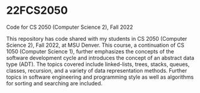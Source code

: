 # 22FCS2050
Code for CS 2050 (Computer Science 2), Fall 2022

This repository has code shared with my students in CS 2050 (Computer Science 2), Fall 2022, at MSU Denver. This course, a continuation of CS 1050 (Computer Science 1), further emphasizes the concepts of the software development cycle and introduces the concept of an abstract data type (ADT). The topics covered include linked-lists, trees, stacks, queues, classes, recursion, and a variety of data representation methods. Further topics in software engineering and programming style as well as algorithms for sorting and searching are included.
